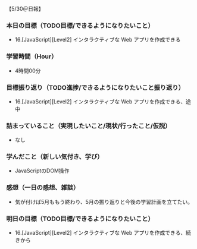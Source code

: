 【5/30＠日報】
### 本日の目標（TODO目標/できるようになりたいこと）
- 16.[JavaScript][Level2] インタラクティブな Web アプリを作成できる
### 学習時間（Hour）
- 4時間00分
### 目標振り返り（TODO進捗/できるようになりたいこと振り返り）
- 16.[JavaScript][Level2] インタラクティブな Web アプリを作成できる、途中
### 詰まっていること（実現したいこと/現状/行ったこと/仮説）
- なし
### 学んだこと（新しい気付き、学び）
- JavaScriptのDOM操作
### 感想（一日の感想、雑談）
- 気が付けば5月ももう終わり、5月の振り返りと今後の学習計画を立てたい。
### 明日の目標（TODO目標/できるようになりたいこと）
- 16.[JavaScript][Level2] インタラクティブな Web アプリを作成できる、続きから
